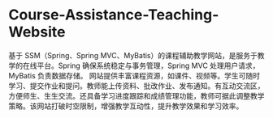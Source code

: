 # Course-Assistance-Teaching-Website
基于 SSM（Spring、Spring MVC、MyBatis）的课程辅助教学网站，是服务于教学的在线平台。Spring 确保系统稳定与事务管理，Spring MVC 处理用户请求，MyBatis 负责数据存储。  网站提供丰富课程资源，如课件、视频等。学生可随时学习、提交作业和提问。教师能上传资料、批改作业、发布通知。有互动交流区，方便师生、生生交流。还具备学习进度跟踪和成绩管理功能，教师可据此调整教学策略。该网站打破时空限制，增强教学互动性，提升教学效果和学习效率。 

